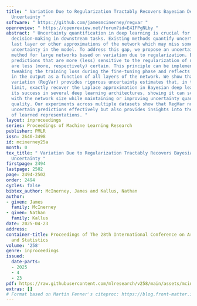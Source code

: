 ```yaml
---
title: " Variation Due to Regularization Tractably Recovers Bayesian Deep Learning
  Uncertainty "
software: " https://github.com/jamesmcinerney/regvar "
openreview: " https://openreview.net/forum?id=E4IFPgNLby "
abstract: " Uncertainty quantification in deep learning is crucial for safe and reliable
  decision-making in downstream tasks. Existing methods quantify uncertainty at the
  last layer or other approximations of the network which may miss some sources of
  uncertainty in the model. To address this gap, we propose an uncertainty quantification
  method for large networks based on variation due to regularization. Essentially,
  predictions that are more (less) sensitive to the regularization of network parameters
  are less (more, respectively) certain. This principle can be implemented by deterministically
  tweaking the training loss during the fine-tuning phase and reflects confidence
  in the output as a function of all layers of the network. We show that regularization
  variation (RegVar) provides rigorous uncertainty estimates that, in the infinitesimal
  limit, exactly recover the Laplace approximation in Bayesian deep learning. We demonstrate
  its success in several deep learning architectures, showing it can scale tractably
  with the network size while maintaining or improving uncertainty quantification
  quality. Our experiments across multiple datasets show that RegVar not only identifies
  uncertain predictions effectively but also provides insights into the stability
  of learned representations. "
layout: inproceedings
series: Proceedings of Machine Learning Research
publisher: PMLR
issn: 2640-3498
id: mcinerney25a
month: 0
tex_title: " Variation Due to Regularization Tractably Recovers Bayesian Deep Learning
  Uncertainty "
firstpage: 2494
lastpage: 2502
page: 2494-2502
order: 2494
cycles: false
bibtex_author: McInerney, James and Kallus, Nathan
author:
- given: James
  family: McInerney
- given: Nathan
  family: Kallus
date: 2025-04-23
address:
container-title: Proceedings of The 28th International Conference on Artificial Intelligence
  and Statistics
volume: '258'
genre: inproceedings
issued:
  date-parts:
  - 2025
  - 4
  - 23
pdf: https://raw.githubusercontent.com/mlresearch/v258/main/assets/mcinerney25a/mcinerney25a.pdf
extras: []
# Format based on Martin Fenner's citeproc: https://blog.front-matter.io/posts/citeproc-yaml-for-bibliographies/
---
```

